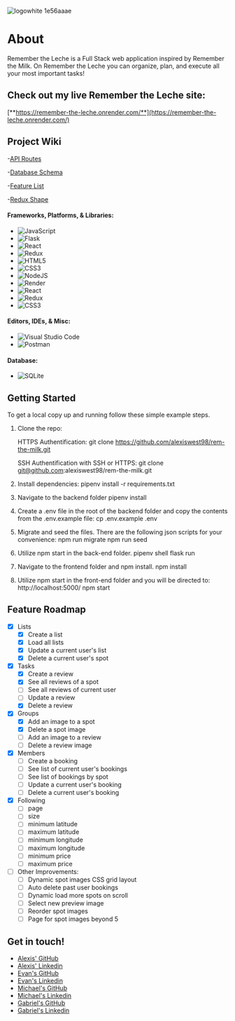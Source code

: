 ![logowhite 1e56aaae](https://user-images.githubusercontent.com/104551393/208228222-1d71f578-0855-4f19-a94f-89cea62b76ef.png)

# About

Remember the Leche is a Full Stack web application inspired by Remember the Milk. On Remember the Leche you can organize, plan, and execute all your most important tasks!

## Check out my live Remember the Leche site:
[**https://remember-the-leche.onrender.com/**](https://remember-the-leche.onrender.com/)

## Project Wiki
-[API Routes](https://github.com/ebmorgansb/Airbnb-Project/blob/main/docs/API-docs-AirBnB.md)

-[Database Schema](https://github.com/ebmorgansb/Airbnb-Project/wiki/Database-Schema)

-[Feature List](https://github.com/alexiswest98/rem-the-milk/wiki/Feature-List)

-[Redux Shape](https://github.com/ebmorgansb/Airbnb-Project/wiki/Redux-Shape)

#### Frameworks, Platforms, & Libraries:
- ![JavaScript](https://img.shields.io/badge/javascript-%23323330.svg?style=for-the-badge&logo=javascript&logoColor=%23F7DF1E)
- ![Flask](https://img.shields.io/badge/flask-%23000.svg?style=for-the-badge&logo=flask&logoColor=white)
- ![React](https://img.shields.io/badge/react-%2320232a.svg?style=for-the-badge&logo=react&logoColor=%2361DAFB)
- ![Redux](https://img.shields.io/badge/redux-%23593d88.svg?style=for-the-badge&logo=redux&logoColor=white)
- ![HTML5](https://img.shields.io/badge/html5-%23E34F26.svg?style=for-the-badge&logo=html5&logoColor=white)
- ![CSS3](https://img.shields.io/badge/css3-%231572B6.svg?style=for-the-badge&logo=css3&logoColor=white)
- ![NodeJS](https://img.shields.io/badge/node.js-6DA55F?style=for-the-badge&logo=node.js&logoColor=white)
- ![Render](https://img.shields.io/badge/Render-%46E3B7.svg?style=for-the-badge&logo=render&logoColor=white)
- ![React](https://img.shields.io/badge/react-%2320232a.svg?style=for-the-badge&logo=react&logoColor=%2361DAFB)
- ![Redux](https://img.shields.io/badge/redux-%23593d88.svg?style=for-the-badge&logo=redux&logoColor=white)
- ![CSS3](https://img.shields.io/badge/css3-%231572B6.svg?style=for-the-badge&logo=css3&logoColor=white)

 #### Editors, IDEs, & Misc:
 - ![Visual Studio Code](https://img.shields.io/badge/Visual%20Studio%20Code-0078d7.svg?style=for-the-badge&logo=visual-studio-code&logoColor=white)
 - ![Postman](https://img.shields.io/badge/Postman-FF6C37?style=for-the-badge&logo=postman&logoColor=white)


#### Database:
- ![SQLite](https://img.shields.io/badge/sqlite-%2307405e.svg?style=for-the-badge&logo=sqlite&logoColor=white)

<!-- GETTING STARTED -->
## Getting Started

To get a local copy up and running follow these simple example steps.

1. Clone the repo:


    HTTPS Authentification:
    git clone https://github.com/alexiswest98/rem-the-milk.git

    SSH Authentification with SSH or HTTPS:
    git clone git@github.com:alexiswest98/rem-the-milk.git

2. Install dependencies: pipenv install -r requirements.txt
 
3. Navigate to the backend folder pipenv install
  
4. Create a .env file in the root of the backend folder and copy the contents from the .env.example file:
    cp .env.example .env

4. Migrate and seed the files. There are the following json scripts for your convenience:
    npm run migrate
    npm run seed
    
5. Utilize npm start in the back-end folder.
    pipenv shell
    flask run
 
6. Navigate to the frontend folder and npm install.
    npm install
    
7. Utilize npm start in the front-end folder and you will be directed to: http://localhost:5000/
    npm start

## Feature Roadmap

- [x] Lists
    - [x] Create a list
    - [x] Load all lists
    - [x] Update a current user's list
    - [x] Delete a current user's spot
- [x] Tasks
    - [x] Create a review
    - [x] See all reviews of a spot
    - [ ] See all reviews of current user
    - [ ] Update a review
    - [x] Delete a review
- [x] Groups
    - [x] Add an image to a spot
    - [x] Delete a spot image
    - [ ] Add an image to a review
    - [ ] Delete a review image
- [x] Members
    - [ ] Create a booking
    - [ ] See list of current user's bookings
    - [ ] See list of bookings by spot
    - [ ] Update a current user's booking
    - [ ] Delete a current user's booking
- [x] Following
    - [ ] page
    - [ ] size
    - [ ] minimum latitude
    - [ ] maximum latitude
    - [ ] minimum longitude
    - [ ] maximum longitude
    - [ ] minimum price
    - [ ] maximum price
- [ ] Other Improvements:
    - [ ] Dynamic spot images CSS grid layout
    - [ ] Auto delete past user bookings
    - [ ] Dynamic load more spots on scroll
    - [ ] Select new preview image
    - [ ] Reorder spot images
    - [ ] Page for spot images beyond 5

## Get in touch!
- [Alexis' GitHub](https://github.com/alexiswest98)
- [Alexis' Linkedin](https://www.linkedin.com/in/alexis-west-596a6b203/)
- [Evan's GitHub](https://github.com/ebmorgansb)
- [Evan's Linkedin](https://www.linkedin.com/in/evan-morgan-9a2723132/)
- [Michael's GitHub](https://github.com/ebmorgansb)
- [Michael's Linkedin](https://www.linkedin.com/in/michael-lacey-84875a243/)
- [Gabriel's GitHub](https://github.com/Gabetd)
- [Gabriel's Linkedin](https://www.linkedin.com/in/gabriel-day-536738201/)
